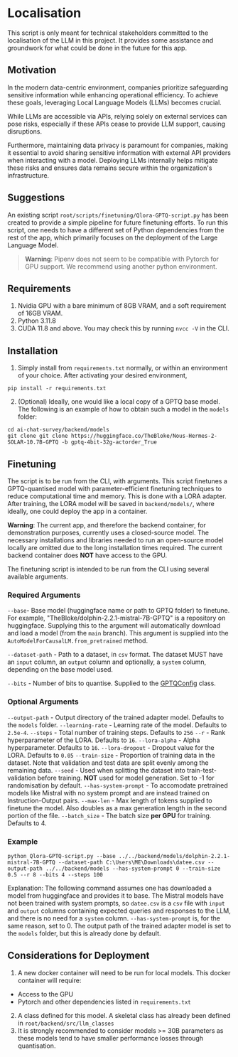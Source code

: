 # Localisation
This script is only meant for technical stakeholders committed to the localisation of the LLM in this project. It provides some assistance and groundwork for what could be done in the future for this app.

## Motivation

In the modern data-centric environment, companies prioritize safeguarding sensitive information while enhancing operational efficiency. To achieve these goals, leveraging Local Language Models (LLMs) becomes crucial.

While LLMs are accessible via APIs, relying solely on external services can pose risks, especially if these APIs cease to provide LLM support, causing disruptions.

Furthermore, maintaining data privacy is paramount for companies, making it essential to avoid sharing sensitive information with external API providers when interacting with a model. Deploying LLMs internally helps mitigate these risks and ensures data remains secure within the organization's infrastructure.

## Suggestions

An existing script `root/scripts/finetuning/Qlora-GPTQ-script.py` has been created to provide a simple pipeline for future finetuning efforts. To run this script, one needs to have a different set of Python dependencies from the rest of the app, which primarily focuses on the deployment of the Large Language Model.

> **Warning**: Pipenv does not seem to be compatible with Pytorch for GPU support. We recommend using another python environment.

## Requirements
1. Nvidia GPU with a bare minimum of 8GB VRAM, and a soft requirement of 16GB VRAM.
2. Python 3.11.8
3. CUDA 11.8 and above. You may check this by running `nvcc -V` in the CLI.

## Installation

1. Simply install from `requirements.txt` normally, or within an environment of your choice. After activating your desired environment,
```shell
pip install -r requirements.txt
```
2. (Optional) Ideally, one would like a local copy of a GPTQ base model. The following is an example of how to obtain such a model in the `models` folder:
```shell
cd ai-chat-survey/backend/models
git clone git clone https://huggingface.co/TheBloke/Nous-Hermes-2-SOLAR-10.7B-GPTQ -b gptq-4bit-32g-actorder_True
```

## Finetuning

The script is to be run from the CLI, with arguments. This script finetunes a GPTQ-quantised model with parameter-efficient finetuning techniques to reduce computational time and memory. This is done with a LORA adapter. After training, the LORA model will be saved in `backend/models/`, where ideally, one could deploy the app in a container.

**Warning**: The current app, and therefore the backend container, for demonstration purposes, currently uses a closed-source model. The necessary installations and libraries needed to run an open-source model locally are omitted due to the long installation times required. The current backend container does **NOT** have access to the GPU.

The finetuning script is intended to be run from the CLI using several available arguments.

### Required Arguments

`--base`- Base model (huggingface name or path to GPTQ folder) to finetune. For example, "TheBloke/dolphin-2.2.1-mistral-7B-GPTQ" is a repository on huggingface. Supplying this to the argument will automatically download and load a model (from the `main` branch). This argument is supplied into the `AutoModelForCausalLM.from_pretrained` method.

`--dataset-path` - Path to a dataset, in `csv` format. The dataset MUST have an `input` column, an `output` column and optionally, a `system` column, depending on the base model used.

`--bits` - Number of bits to quantise. Supplied to the [GPTQConfig](https://huggingface.co/docs/transformers/main_classes/quantization#transformers.GPTQConfig) class.

### Optional Arguments

`--output-path` - Output directory of the trained adapter model. Defaults to the `models` folder.
`--learning-rate` - Learning rate of the model. Defaults to `2.5e-4`.
`--steps` - Total number of training steps. Defaults to `256`
`--r` - Rank hyperparameter of the LORA. Defaults to `16`.
`--lora-alpha` - Alpha hyperparameter. Defaults to `16`.
`--lora-dropout` - Dropout value for the LORA. Defaults to `0.05`
`--train-size` - Proportion of training data in the dataset. Note that validation and test data are split evenly among the remaining data.
`--seed` - Used when splitting the dataset into train-test-validation before training. **NOT** used for model generation. Set to -1 for randomisation by default.
`--has-system-prompt` - To accomodate pretrained models like Mistral with no system prompt and are instead trained on Instruction-Output pairs.
`--max-len` - Max length of tokens supplied to finetune the model. Also doubles as a max generation length in the second portion of the file.
`--batch_size` - The batch size **per GPU** for training. Defaults to 4.

### Example
```shell
python Qlora-GPTQ-script.py --base ../../backend/models/dolphin-2.2.1-mistral-7B-GPTQ --dataset-path C:\Users\ME\Downloads\datee.csv --output-path ../../backend/models --has-system-prompt 0 --train-size 0.5 --r 8 --bits 4 --steps 100
```
Explanation:
The following command assumes one has downloaded a model from huggingface and provides it to base. The Mistral models have not been trained with system prompts, so `datee.csv` is a `csv` file with `input` and `output` columns containing expected queries and responses to the LLM, and there is no need for a `system` column. `--has-system-prompt` is, for the same reason, set to 0. The output path of the trained adapter model is set to the `models` folder, but this is already done by default.


## Considerations for Deployment

1. A new docker container will need to be run for local models. This docker container will require:
 - Access to the GPU
 - Pytorch and other dependencies listed in `requirements.txt`
2. A class defined for this model. A skeletal class has already been defined in `root/backend/src/llm_classes`
3. It is strongly recommended to consider models >= 30B parameters as these models tend to have smaller performance losses through quantisation.






